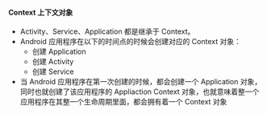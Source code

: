 #### Context 上下文对象

- Activity、Service、Application 都是继承于 Context。
- Android 应用程序在以下的时间点的时候会创建对应的 Context 对象：
    - 创建 Application
    - 创建 Activity
    - 创建 Service
- 当 Android 应用程序在第一次创建的时候，都会创建一个 Application 对象，同时也就创建了该应用程序的 Appliaction Context 对象，也就意味着整一个应用程序在其整一个生命周期里面，都会拥有着一个 Context 对象
 